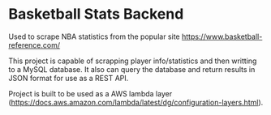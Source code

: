 # Basketball Stats Backend

Used to scrape NBA statistics from the popular site https://www.basketball-reference.com/

This project is capable of scrapping player info/statistics and then writting to a MySQL database. It also can query the database and return results in JSON format for use as a REST API.

Project is built to be used as a AWS lambda layer (https://docs.aws.amazon.com/lambda/latest/dg/configuration-layers.html).
